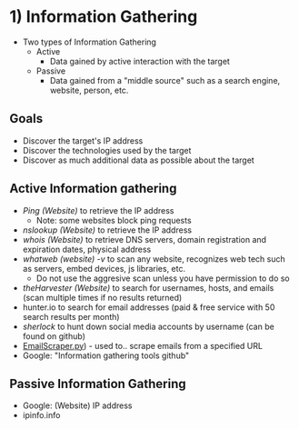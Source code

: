 # 1) Information Gathering

- Two types of Information Gathering
	- Active
		- Data gained by active interaction with the target
	- Passive
		- Data gained from a "middle source" such as a search engine, website, person, etc.
    
## Goals
- Discover the target's IP address
- Discover the technologies used by the target
- Discover as much additional data as possible about the target

## Active Information gathering
- *Ping (Website)* to retrieve the IP address
	- Note: some websites block ping requests
- *nslookup (Website)* to retrieve the IP address
- *whois (Website)* to retrieve DNS servers, domain registration and expiration dates, physical address
- *whatweb (website) -v* to scan any website, recognizes web tech such as servers, embed devices, js libraries, etc.
	- Do not use the aggresive scan unless you have permission to do so
- *theHarvester (Website)* to search for usernames, hosts, and emails (scan multiple times if no results returned)
- hunter.io to search for email addresses (paid & free service with 50 search results per month)
- *sherlock* to hunt down social media accounts by username (can be found on github)
- [EmailScraper.py]((https://github.com/DaveRoppo/Cyber-Security/blob/main/Pentesting/5%20Stages%20of%20Pentesting/1)%20Information%20Gathering/EmailScraper.py)) - used to.. scrape emails from a specified URL 
- Google: "Information gathering tools github"

## Passive Information Gathering
- Google: (Website) IP address 
- ipinfo.info
	


